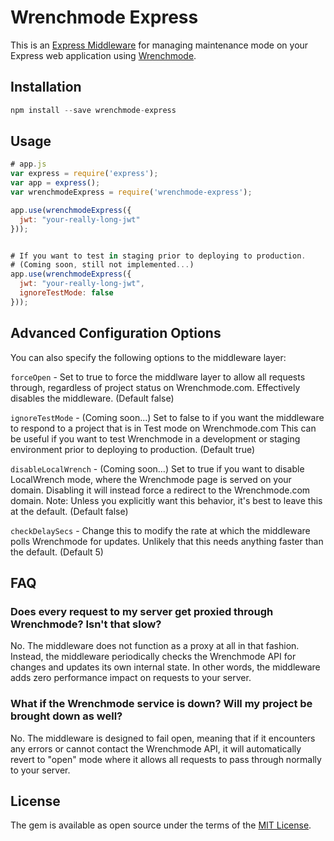 # Wrenchmode Express

This is an [Express Middleware](http://expressjs.com/) for managing maintenance mode on your Express web application using [Wrenchmode](http://wrenchmode.com).

## Installation

```javascript
npm install --save wrenchmode-express
```

## Usage

```javascript
# app.js
var express = require('express');
var app = express();
var wrenchmodeExpress = require('wrenchmode-express');

app.use(wrenchmodeExpress({
  jwt: "your-really-long-jwt"
}));


# If you want to test in staging prior to deploying to production.
# (Coming soon, still not implemented...)
app.use(wrenchmodeExpress({
  jwt: "your-really-long-jwt",
  ignoreTestMode: false
}));
```

## Advanced Configuration Options

You can also specify the following options to the middleware layer:

`forceOpen` - Set to true to force the middlware layer to allow all requests through, regardless of project status on Wrenchmode.com. Effectively disables the middleware. (Default false)

`ignoreTestMode` - (Coming soon...) Set to false to if you want the middleware to respond to a project that is in Test mode on Wrenchmode.com This can be useful if you want to test Wrenchmode in a development or staging environment prior to deploying to production. (Default true)

`disableLocalWrench` - (Coming soon...) Set to true if you want to disable LocalWrench mode, where the Wrenchmode page is served on your domain. Disabling it will instead force a redirect to the Wrenchmode.com domain. Note: Unless you explicitly want this behavior, it's best to leave this at the default. (Default false)

`checkDelaySecs` - Change this to modify the rate at which the middleware polls Wrenchmode for updates. Unlikely that this needs anything faster than the default. (Default 5)

## FAQ

### Does every request to my server get proxied through Wrenchmode? Isn't that slow?

No. The middleware does not function as a proxy at all in that fashion. Instead, the middleware periodically checks the Wrenchmode API for changes and updates its own internal state. In other words, the middleware adds zero performance impact on requests to your server.

### What if the Wrenchmode service is down? Will my project be brought down as well?

No. The middleware is designed to fail open, meaning that if it encounters any errors or cannot contact the Wrenchmode API, it will automatically revert to "open" mode where it allows all requests to pass through normally to your server.

## License

The gem is available as open source under the terms of the [MIT License](http://opensource.org/licenses/MIT).


